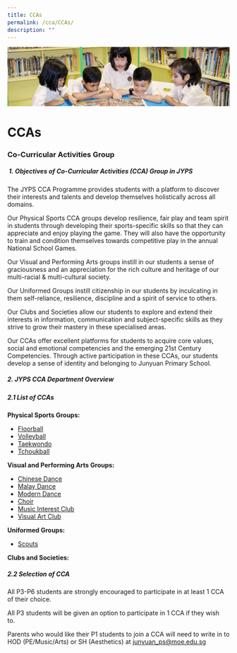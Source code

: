 ```yaml
---
title: CCAs
permalink: /cca/CCAs/
description: ""
---
```

![](/images/banner.gif)


CCAs
====


### **Co-Curricular Activities Group**  

#####  **1. Objectives of Co-Curricular Activities (CCA) Group in JYPS**  

The JYPS CCA Programme provides students with a platform to discover their interests and talents and develop themselves holistically across all domains. 

Our Physical Sports CCA groups develop resilience, fair play and team spirit in students through developing their sports-specific skills so that they can appreciate and enjoy playing the game. They will also have the opportunity to train and condition themselves towards competitive play in the annual National School Games. 

Our Visual and Performing Arts groups instill in our students a sense of graciousness and an appreciation for the rich culture and heritage of our multi-racial & multi-cultural society. 

Our Uniformed Groups instill citizenship in our students by inculcating in them self-reliance, resilience, discipline and a spirit of service to others. 

Our Clubs and Societies allow our students to explore and extend their interests in information, communication and subject-specific skills as they strive to grow their mastery in these specialised areas. 

Our CCAs offer excellent platforms for students to acquire core values, social and emotional competencies and the emerging 21st Century Competencies. Through active participation in these CCAs, our students develop a sense of identity and belonging to Junyuan Primary School.  

 
##### **2\. JYPS CCA Department Overview**


##### **2.1 List of CCAs**

**Physical Sports Groups:**
* [Floorball](/cca/Physical-Sports-Group/Floorball/)
* [Volleyball](/cca/Physical-Sports-Group/Volleyball/)
* [Taekwondo](/cca/Physical-Sports-Group/TaeKwonDo/)
* [Tchoukball](/cca/Physical-Sports-Group/Tchoukball/)


**Visual and Performing Arts Groups:**
* [Chinese Dance](/cca/Visual-and-Performing-Arts-Group/ChineseDance/)
* [Malay Dance](/cca/Visual-and-Performing-Arts-Group/MalayDance/)
* [Modern Dance](/cca/Visual-and-Performing-Arts-Group/ModernDance/)
* [Choir](/cca/Visual-and-Performing-Arts-Group/Choir/)
* [Music Interest Club](/cca/Visual-and-Performing-Arts-Group/MusicInterestClub/)
* [Visual Art Club](/cca/Visual-and-Performing-Arts-Group/VisualArtsClub/)


**Uniformed Groups:**
* [Scouts](/cca/Uniformed-Groups/ScoutsCubs/)


**Clubs and Societies:**



##### **2.2 Selection of CCA**  
All P3-P6 students are strongly encouraged to participate in at least 1 CCA of their choice. 

  

All P3 students will be given an option to participate in 1 CCA if they wish to. 

  

Parents who would like their P1 students to join a CCA will need to write in to HOD (PE/Music/Arts) or SH (Aesthetics) at [junyuan\_ps@moe.edu.sg](mailto:junyuan_ps@moe.edu.sg)